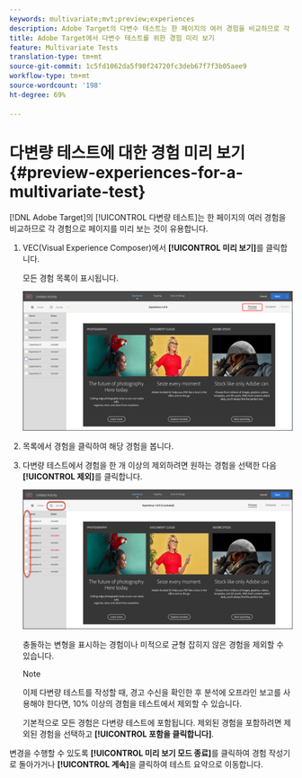 ```yaml
---
keywords: multivariate;mvt;preview;experiences
description: Adobe Target의 다변수 테스트는 한 페이지의 여러 경험을 비교하므로 각 경험으로 페이지를 미리 보는 것이 유용합니다.
title: Adobe Target에서 다변수 테스트를 위한 경험 미리 보기
feature: Multivariate Tests
translation-type: tm+mt
source-git-commit: 1c5fd1062da5f90f24720fc3deb67f7f3b05aee9
workflow-type: tm+mt
source-wordcount: '198'
ht-degree: 69%

---
```



# 다변량 테스트에 대한 경험 미리 보기{#preview-experiences-for-a-multivariate-test}

[!DNL Adobe Target]의 [!UICONTROL 다변량 테스트]는 한 페이지의 여러 경험을 비교하므로 각 경험으로 페이지를 미리 보는 것이 유용합니다.

1. VEC(Visual Experience Composer)에서 **[!UICONTROL 미리 보기]**&#x200B;를 클릭합니다.

   모든 경험 목록이 표시됩니다.

   ![](assets/preview.png)

1. 목록에서 경험을 클릭하여 해당 경험을 봅니다.

1. 다변량 테스트에서 경험을 한 개 이상의 제외하려면 원하는 경험을 선택한 다음 **[!UICONTROL 제외]**&#x200B;를 클릭합니다.

   ![경험 제외](/help/c-activities/c-multivariate-testing/t-create-multivariate-test/assets/preview-mvt-exclude.png)

   충돌하는 변형을 표시하는 경험이나 미적으로 균형 잡히지 않은 경험을 제외할 수 있습니다.

   >[!NOTE]
   >
   >이제 다변량 테스트를 작성할 때, 경고 수신을 확인한 후 분석에 오프라인 보고를 사용해야 한다면, 10% 이상의 경험을 테스트에서 제외할 수 있습니다.

   기본적으로 모든 경험은 다변량 테스트에 포함됩니다. 제외된 경험을 포함하려면 제외된 경험을 선택하고 **[!UICONTROL 포함을 클릭합니다]**.

변경을 수행할 수 있도록 **[!UICONTROL 미리 보기 모드 종료]**&#x200B;를 클릭하여 경험 작성기로 돌아가거나 **[!UICONTROL 계속]**&#x200B;을 클릭하여 테스트 요약으로 이동합니다.

